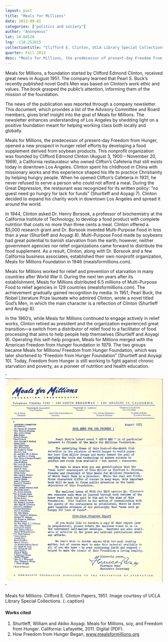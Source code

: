 ```yaml
---
layout: post
title: "Meals for Millions"
date: 2013-09-01
categories: ["politics and society"]
author: "Anonymous"
lat: 34.04528
lng: -118.252815
collectiontitle: "Clifford E. Clinton, UCLA Library Special Collections"
quarter: Fall 2013
desc: "Meals for Millions, the predecessor of present-day Freedom from Hunger, opened a new prospect in hunger relief efforts by developing a food supplement derived from soybean products. This nonprofit organization was founded by Clifford Edmond Clinton (August 3, 1900 – November 20, 1969), a California restaurateur who owned Clifton’s Cafeteria  that still exists today in downtown Los Angeles."
---
```

Meals for Millions, a foundation started by Clifford Edmond Clinton, received great news in August 1951. The company learned that Pearl S. Buck’s recently published novel God’s Men was based on Clinton’s work ethic and values. The book grasped the public’s attention, informing them of the mission of the foundation.

The news of the publication was reported through a company newsletter. This document, which provides a list of the Advisory Committee and Board members, gives brief insight into the goal of Meals for Millions. The newsletter enhances understanding of Los Angeles by shedding light on a positive foundation meant for helping working class both locally and globally.

Meals for Millions, the predecessor of present-day Freedom from Hunger, opened a new prospect in hunger relief efforts by developing a food supplement derived from soybean products. This nonprofit organization was founded by Clifford Edmond Clinton (August 3, 1900 – November 20, 1969), a California restaurateur who owned Clifton’s Cafeteria  that still exists today in downtown Los Angeles. Clinton spent his childhood in China with missionary works and this experience shaped his life to practice Christianity by helping hungry people. When he opened Clifton’s Cafeteria in 1931, he never refused to serve a person who could not afford a meal. During the Great Depression, the restaurant was recognized for its written policy: “no guest need go hungry for lack for funds” (Shurtleff and Aoyagi 7). Clinton decided to expand his charity work in downtown Los Angeles and spread it around the world.

In 1944, Clinton asked Dr. Henry Borsook, a professor of biochemistry at the California Institute of Technology, to develop a food product with complete nutrition that costs no more than three cents a meal. Clinton offered a $5,000 research grant and Dr. Borsook invented Multi-Purpose Food in less than a year (Shurtleff and Aoyagi 8). Multi-Purpose Food made by soybeans had great potential to banish starvation from the earth; however, neither government agencies nor relief organizations came forward to distribute the food supplement. As a result, Clinton, along with Dr. Borsook and a few California business associates, established their own nonprofit organization, Meals for Millions Foundation in 1946 (mealsformillions.com).

Meals for Millions worked for relief and prevention of starvation in many countries after World War II. During the next ten years after its establishment, Meals for Millions distributed 6.5 millions of Multi-Purpose Food to relief agencies in 129 countries (mealsformillions.com). The achievement gradually gained recognition by media. In 1951, Pearl Buck, the Nobel Literature Prize laureate who admired Clinton, wrote a novel titled God’s Men, in which the main character is a reflection of Clinton (Shurtleff and Aoyagi 8).

In the 1960’s, while Meals for Millions continued to engage actively in relief works, Clinton retired as president and the organization experienced great transition—a switch from a distributor of relief food to a facilitator of food processing that aims to help people help themselves (Shurtleff and Aoyagi 9). Operating this self-help program, Meals for Millions merged with the American Freedom from Hunger foundation in 1979. The two groups became Meals for Millions/ Freedom from Hunger Foundation, which was later shortened to “Freedom from Hunger Foundation” (Shurtleff and Aoyagi 10). Today, Freedom from Hunger is still working to fight against chronic starvation and poverty, as a pioneer of nutrition and health education.


'![Newsletter released August 1951 announcing the realease of the novel &#34;God&#39;s Men&#34;. The novel&#39;s protagonist is based on the founder and President of Meals for Millions.](images/meals_for_millions.jpg)'

Meals for Millions. Clifford E. Clinton Papers, 1951. Image courtesy of UCLA Library Special Collections.
   {:.caption}


#### Works cited

1. Shurtleff, William and Akiko Aoyagi. Meals for Millions, soy, and Freedom from Hunger. California: Lafayette, 2011. Digital (PDF).
2. How Freedom from Hunger Began, www.mealsformillions.org
